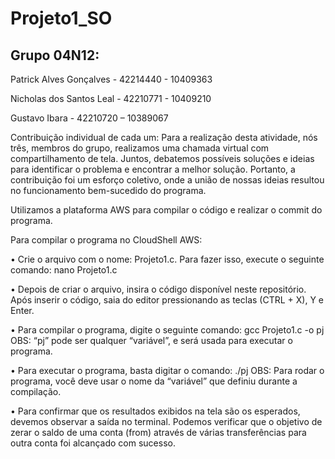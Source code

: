 # Projeto1_SO

## Grupo 04N12:

  Patrick Alves Gonçalves - 42214440 - 10409363

  Nicholas dos Santos Leal - 42210771 - 10409210

  Gustavo Ibara - 42210720 – 10389067

Contribuição individual de cada um:
    Para a realização desta atividade, nós três, membros do grupo, realizamos uma chamada virtual com compartilhamento de tela. Juntos, debatemos possíveis soluções e ideias para identificar o problema e encontrar a melhor solução. Portanto, a contribuição foi um esforço coletivo, onde a união de nossas ideias resultou no funcionamento bem-sucedido do programa.

Utilizamos a plataforma AWS para compilar o código e realizar o commit do programa.

Para compilar o programa no CloudShell AWS:

• Crie o arquivo com o nome: Projeto1.c. Para fazer isso, execute o seguinte comando: nano Projeto1.c

• Depois de criar o arquivo, insira o código disponível neste repositório. Após inserir o código, saia do editor pressionando as teclas (CTRL + X), Y e Enter.

• Para compilar o programa, digite o seguinte comando: gcc Projeto1.c -o pj
OBS: “pj” pode ser qualquer “variável”, e será usada para executar o programa.

• Para executar o programa, basta digitar o comando: ./pj 
OBS: Para rodar o programa, você deve usar o nome da “variável” que definiu durante a compilação.

• Para confirmar que os resultados exibidos na tela são os esperados, devemos observar a saída no terminal. Podemos verificar que o objetivo de zerar o saldo de uma conta (from) através de várias transferências para outra conta foi alcançado com sucesso.
